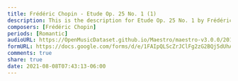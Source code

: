 ```yaml
---
title: Frédéric Chopin - Etude Op. 25 No. 1 (1)
description: This is the description for Etude Op. 25 No. 1 by Frédéric Chopin
composers: [Frédéric Chopin]
periods: [Romantic]
audioURL: https://OpenMusicDataset.github.io/Maestro/maestro-v3.0.0/2015/MIDI-Unprocessed_R1_D1-1-8_mid--AUDIO-from_mp3_07_R1_2015_wav--3.midi
formURL: https://docs.google.com/forms/d/e/1FAIpQLScZrJClFg2zG2BQj5dUhASFCnyu5GUdrBYHi9WlJtmBUk_bbA/viewform
comments: true
share: true
date: 2021-08-08T07:43:13-06:00
---
```

